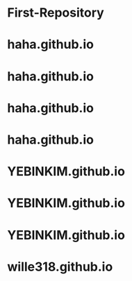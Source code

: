 # First-Repository
# haha.github.io
# haha.github.io
# haha.github.io
# haha.github.io
# YEBINKIM.github.io
# YEBINKIM.github.io
# YEBINKIM.github.io
# wille318.github.io
